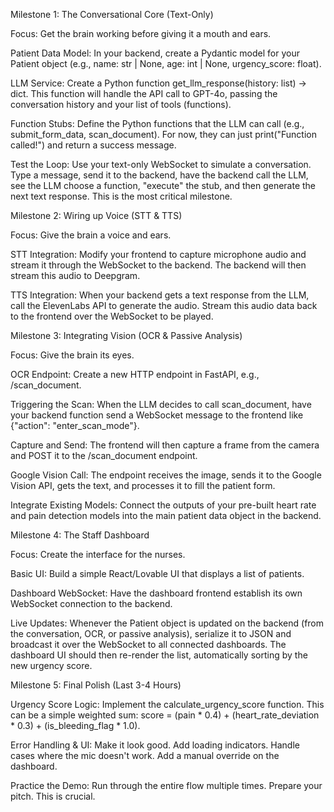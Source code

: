 Milestone 1: The Conversational Core (Text-Only)

Focus: Get the brain working before giving it a mouth and ears.

Patient Data Model: In your backend, create a Pydantic model for your Patient object (e.g., name: str | None, age: int | None, urgency_score: float).

LLM Service: Create a Python function get_llm_response(history: list) -> dict. This function will handle the API call to GPT-4o, passing the conversation history and your list of tools (functions).

Function Stubs: Define the Python functions that the LLM can call (e.g., submit_form_data, scan_document). For now, they can just print("Function called!") and return a success message.

Test the Loop: Use your text-only WebSocket to simulate a conversation. Type a message, send it to the backend, have the backend call the LLM, see the LLM choose a function, "execute" the stub, and then generate the next text response. This is the most critical milestone.

Milestone 2: Wiring up Voice (STT & TTS)

Focus: Give the brain a voice and ears.

STT Integration: Modify your frontend to capture microphone audio and stream it through the WebSocket to the backend. The backend will then stream this audio to Deepgram.

TTS Integration: When your backend gets a text response from the LLM, call the ElevenLabs API to generate the audio. Stream this audio data back to the frontend over the WebSocket to be played.

Milestone 3: Integrating Vision (OCR & Passive Analysis)

Focus: Give the brain its eyes.

OCR Endpoint: Create a new HTTP endpoint in FastAPI, e.g., /scan_document.

Triggering the Scan: When the LLM decides to call scan_document, have your backend function send a WebSocket message to the frontend like {"action": "enter_scan_mode"}.

Capture and Send: The frontend will then capture a frame from the camera and POST it to the /scan_document endpoint.

Google Vision Call: The endpoint receives the image, sends it to the Google Vision API, gets the text, and processes it to fill the patient form.

Integrate Existing Models: Connect the outputs of your pre-built heart rate and pain detection models into the main patient data object in the backend.

Milestone 4: The Staff Dashboard

Focus: Create the interface for the nurses.

Basic UI: Build a simple React/Lovable UI that displays a list of patients.

Dashboard WebSocket: Have the dashboard frontend establish its own WebSocket connection to the backend.

Live Updates: Whenever the Patient object is updated on the backend (from the conversation, OCR, or passive analysis), serialize it to JSON and broadcast it over the WebSocket to all connected dashboards. The dashboard UI should then re-render the list, automatically sorting by the new urgency score.

Milestone 5: Final Polish (Last 3-4 Hours)

Urgency Score Logic: Implement the calculate_urgency_score function. This can be a simple weighted sum: score = (pain * 0.4) + (heart_rate_deviation * 0.3) + (is_bleeding_flag * 1.0).

Error Handling & UI: Make it look good. Add loading indicators. Handle cases where the mic doesn't work. Add a manual override on the dashboard.

Practice the Demo: Run through the entire flow multiple times. Prepare your pitch. This is crucial.